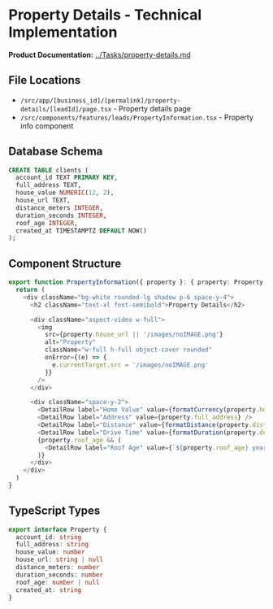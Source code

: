 # Property Details - Technical Implementation

**Product Documentation:** [../Tasks/property-details.md](../Tasks/property-details.md)

## File Locations
- `/src/app/[business_id]/[permalink]/property-details/[leadId]/page.tsx` - Property details page
- `/src/components/features/leads/PropertyInformation.tsx` - Property info component

## Database Schema

```sql
CREATE TABLE clients (
  account_id TEXT PRIMARY KEY,
  full_address TEXT,
  house_value NUMERIC(12, 2),
  house_url TEXT,
  distance_meters INTEGER,
  duration_seconds INTEGER,
  roof_age INTEGER,
  created_at TIMESTAMPTZ DEFAULT NOW()
);
```

## Component Structure

```typescript
export function PropertyInformation({ property }: { property: Property }) {
  return (
    <div className="bg-white rounded-lg shadow p-6 space-y-4">
      <h2 className="text-xl font-semibold">Property Details</h2>

      <div className="aspect-video w-full">
        <img
          src={property.house_url || '/images/noIMAGE.png'}
          alt="Property"
          className="w-full h-full object-cover rounded"
          onError={(e) => {
            e.currentTarget.src = '/images/noIMAGE.png'
          }}
        />
      </div>

      <div className="space-y-2">
        <DetailRow label="Home Value" value={formatCurrency(property.house_value)} />
        <DetailRow label="Address" value={property.full_address} />
        <DetailRow label="Distance" value={formatDistance(property.distance_meters)} />
        <DetailRow label="Drive Time" value={formatDuration(property.duration_seconds)} />
        {property.roof_age && (
          <DetailRow label="Roof Age" value={`${property.roof_age} years`} />
        )}
      </div>
    </div>
  )
}
```

## TypeScript Types

```typescript
export interface Property {
  account_id: string
  full_address: string
  house_value: number
  house_url: string | null
  distance_meters: number
  duration_seconds: number
  roof_age: number | null
  created_at: string
}
```
